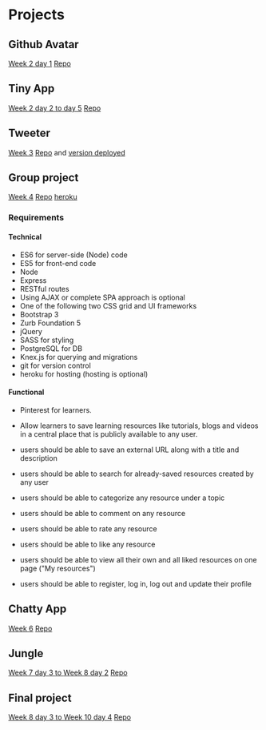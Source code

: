 # Projects

## Github Avatar
  [Week 2 day 1](/week_02/day_01)
  [Repo](https://github.com/vshibukawa/github-avatar-downloader)

## Tiny App
  [Week 2 day 2 to day 5](/week_02)
  [Repo](https://github.com/vshibukawa/tiny-app)

## Tweeter
  [Week 3](week_03)
  [Repo](https://github.com/vshibukawa/tweeter) and [version deployed](https://stormy-harbor-99529.herokuapp.com/)

## Group project
  [Week 4](week_04)
  [Repo](https://github.com/basktballer/TheWallMidterm)
  [heroku](https://arcane-everglades-65581.herokuapp.com/)

### Requirements

#### Technical
  - ES6 for server-side (Node) code
  - ES5 for front-end code
  - Node
  - Express
  - RESTful routes
  - Using AJAX or complete SPA approach is optional
  - One of the following two CSS grid and UI frameworks
  - Bootstrap 3
  - Zurb Foundation 5
  - jQuery
  - SASS for styling
  - PostgreSQL for DB
  - Knex.js for querying and migrations
  - git for version control
  - heroku for hosting (hosting is optional)

#### Functional
  - Pinterest for learners.

  - Allow learners to save learning resources like tutorials, blogs and videos in a central place that is publicly available to any user.

  - users should be able to save an external URL along with a title and description
  - users should be able to search for already-saved resources created by any user
  - users should be able to categorize any resource under a topic
  - users should be able to comment on any resource
  - users should be able to rate any resource
  - users should be able to like any resource
  - users should be able to view all their own and all liked resources on one page ("My resources")
  - users should be able to register, log in, log out and update their profile

## Chatty App
  [Week 6](week_06)
  [Repo]()

## Jungle
  [Week 7 day 3 to ](week_07) [Week 8 day 2](week_08)
  [Repo]()

## Final project
  [Week 8 day 3 to ](week_08) [Week 10 day 4](week_10)
  [Repo]()
